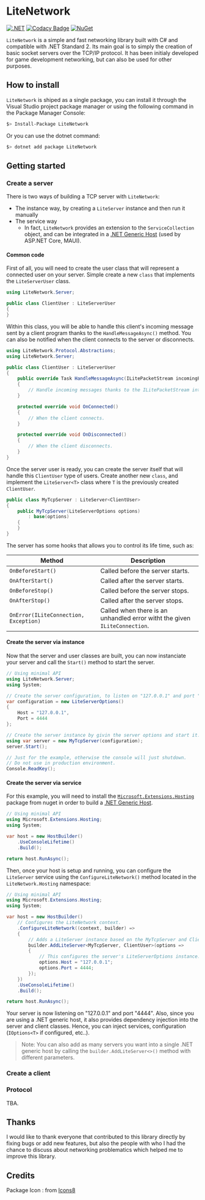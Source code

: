 # LiteNetwork

[![.NET](https://github.com/Eastrall/LiteNetwork/actions/workflows/dotnet.yml/badge.svg)](https://github.com/Eastrall/LiteNetwork/actions/workflows/dotnet.yml)
[![Codacy Badge](https://app.codacy.com/project/badge/Grade/0865f75d0fa2498e936a6853c1117b97)](https://www.codacy.com/gh/Eastrall/LiteNetwork/dashboard?utm_source=github.com&amp;utm_medium=referral&amp;utm_content=Eastrall/LiteNetwork&amp;utm_campaign=Badge_Grade)
[![NuGet](https://img.shields.io/nuget/v/LiteNetwork.svg)](https://www.nuget.org/packages/LiteNetwork/)

`LiteNetwork` is a simple and fast networking library built with C# and compatible with .NET Standard 2. Its main goal is to simply the creation of basic socket servers over the TCP/IP protocol.
It has been initialy developed for game development networking, but can also be used for other purposes.

## How to install

`LiteNetwork` is shiped as a single package, you can install it through the Visual Studio project package manager or using the following command in the Package Manager Console:

```sh
$> Install-Package LiteNetwork
```

Or you can use the dotnet command:

```sh
$> dotnet add package LiteNetwork
```

## Getting started

### Create a server

There is two ways of building a TCP server with `LiteNetwork`:
* The instance way, by creating a `LiteServer` instance and then run it manually
* The service way
    * In fact, `LiteNetwork` provides an extension to the `ServiceCollection` object, and can be integrated in a [.NET Generic Host](https://docs.microsoft.com/en-us/aspnet/core/fundamentals/host/generic-host) (used by ASP.NET Core, MAUI).

#### Common code

First of all, you will need to create the user class that will represent a connected user on your server. Simple create a new `class` that implements the `LiteServerUser` class.

```csharp
using LiteNetwork.Server;

public class ClientUser : LiteServerUser
{
}
```

Within this class, you will be able to handle this client's incoming message sent by a client program thanks to the `HandleMessageAsync()` method.
You can also be notified when the client connects to the server or disconnects.

```csharp
using LiteNetwork.Protocol.Abstractions;
using LiteNetwork.Server;

public class ClientUser : LiteServerUser
{
    public override Task HandleMessageAsync(ILitePacketStream incomingPacketStream)
    {
        // Handle incoming messages thanks to the ILitePacketStream interface.
    }

    protected override void OnConnected()
    {
        // When the client connects.
    }

    protected override void OnDisconnected()
    {
        // When the client disconnects.
    }
}
```

Once the server user is ready, you can create the server itself that will handle this `ClientUser` type of users.
Create another new `class`, and implement the `LiteServer<T>` class where `T` is the previously created `ClientUser`.

```csharp
public class MyTcpServer : LiteServer<ClientUser>
{
    public MyTcpServer(LiteServerOptions options)
        : base(options)
    {
    }
}
```
The server has some hooks that allows you to control its life time, such as:

| Method | Description |
|--------|-------------|
| `OnBeforeStart()` | Called before the server starts. |
| `OnAfterStart()` | Called after the server starts.  |
| `OnBeforeStop()` | Called before the server stops. |
| `OnAfterStop()` | Called after the server stops. |
| `OnError(ILiteConnection, Exception)` | Called when there is an unhandled error witht the given `ILiteConnection`. |


#### Create the server via instance

Now that the server and user classes are built, you can now instanciate your server and call the `Start()` method to start the server.

```csharp
// Using minimal API
using LiteNetwork.Server;
using System;

// Create the server configuration, to listen on "127.0.0.1" and port "4444"
var configuration = new LiteServerOptions()
{
    Host = "127.0.0.1",
    Port = 4444
};

// Create the server instance by givin the server options and start it.
using var server = new MyTcpServer(configuration);
server.Start();

// Just for the example, otherwise the console will just shutdown.
// Do not use in production environment.
Console.ReadKey(); 
```

#### Create the server via service

For this example, you will need to install the [`Microsoft.Extensions.Hosting`](https://www.nuget.org/packages/Microsoft.Extensions.Hosting/) package from nuget in order to build a [.NET Generic Host](https://docs.microsoft.com/en-us/aspnet/core/fundamentals/host/generic-host).

```csharp
// Using minimal API
using Microsoft.Extensions.Hosting;
using System;

var host = new HostBuilder()
    .UseConsoleLifetime()
    .Build();

return host.RunAsync();
```

Then, once your host is setup and running, you can configure the `LiteServer` service using the `ConfigureLiteNetwork()` method located in the `LiteNetwork.Hosting` namespace:

```csharp
// Using minimal API
using Microsoft.Extensions.Hosting;
using System;

var host = new HostBuilder()
    // Configures the LiteNetwork context.
    .ConfigureLiteNetwork((context, builder) =>
    {
        // Adds a LiteServer instance based on the MyTcpServer and ClientUser.
        builder.AddLiteServer<MyTcpServer, ClientUser>(options =>
        {
            // This configures the server's LiteServerOptions instance.
            options.Host = "127.0.0.1";
            options.Port = 4444;
        });
    })
    .UseConsoleLifetime()
    .Build();

return host.RunAsync();
```

Your server is now listening on "127.0.0.1" and port "4444".
Also, since you are using a .NET generic host, it also provides dependency injection into the server and client classes. Hence, you can inject services, configuration (`IOptions<T>` if configured, etc..).

> Note: You can also add as many servers you want into a single .NET generic host by calling the `builder.AddLiteServer<>()` method with different parameters.

### Create a client

### Protocol

TBA.

## Thanks

I would like to thank everyone that contributed to this library directly by fixing bugs or add new features, but also the people with who I had the chance to discuss about networking problematics which helped me to improve this library.

## Credits

Package Icon : from [Icons8](https://icons8.com/)
